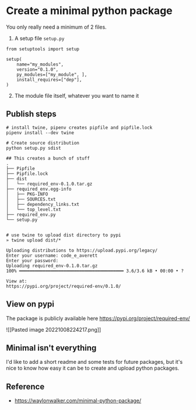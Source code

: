 # Create a minimal python package

You only really need a minimum of 2 files.

1. A setup file `setup.py`
```
from setuptools import setup

setup(
    name="my_modules",
    version="0.1.0",
    py_modules=["my_module", ],
    install_requires=["dep"],
)
```

2. The module file itself, whatever you want to name it

## Publish steps

```shell
# install twine, pipenv creates pipfile and pipfile.lock
pipenv install --dev twine

# Create source distribution
python setup.py sdist

## This creates a bunch of stuff
.
├── Pipfile
├── Pipfile.lock
├── dist
│   └── required_env-0.1.0.tar.gz
├── required_env.egg-info
│   ├── PKG-INFO
│   ├── SOURCES.txt
│   ├── dependency_links.txt
│   └── top_level.txt
├── required_env.py
└── setup.py


# use twine to upload dist directory to pypi
» twine upload dist/*

Uploading distributions to https://upload.pypi.org/legacy/
Enter your username: code_e_averett
Enter your password:
Uploading required_env-0.1.0.tar.gz
100% ━━━━━━━━━━━━━━━━━━━━━━━━━━━━━━━━━━━━━━━━ 3.6/3.6 kB • 00:00 • ?

View at:
https://pypi.org/project/required-env/0.1.0/
```

## View on pypi

The package is publicly available here https://pypi.org/project/required-env/

![[Pasted image 20221008224217.png]]

## Minimal isn't everything
I'd like to add a short readme and some tests for future packages, but it's nice to know how easy it can be to create and upload python packages.

## Reference
- https://waylonwalker.com/minimal-python-package/